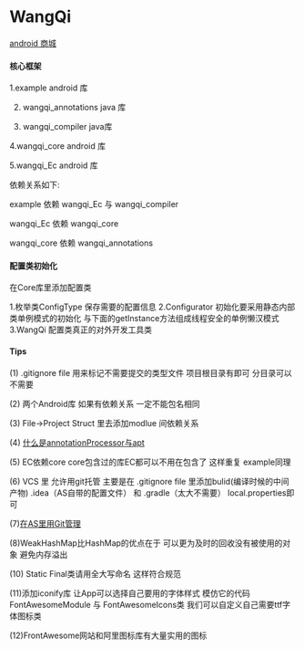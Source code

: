 # WangQi


[android 商城](https://github.com/Qinxianshen/WangQi-android)


#### 核心框架 

1.example android 库

2. wangqi_annotations java 库

3. wangqi_compiler java库

4.wangqi_core android 库

5.wangqi_Ec android 库


依赖关系如下:

example 依赖 wangqi_Ec 与 wangqi_compiler

wangqi_Ec 依赖 wangqi_core

wangqi_core 依赖 wangqi_annotations


#### 配置类初始化

在Core库里添加配置类

1.枚举类ConfigType 保存需要的配置信息
2.Configurator 初始化要采用静态内部类单例模式的初始化 与下面的getInstance方法组成线程安全的单例懒汉模式
3.WangQi 配置类真正的对外开发工具类




#### Tips

(1) .gitignore file 用来标记不需要提交的类型文件  项目根目录有即可 分目录可以不需要

(2) 两个Android库 如果有依赖关系 一定不能包名相同

(3) File->Project Struct 里去添加modlue 间依赖关系

(4) [什么是annotationProcessor与apt](https://blog.csdn.net/xx326664162/article/details/68490059)

(5) EC依赖core core包含过的库EC都可以不用在包含了  这样重复  example同理

(6) VCS 里 允许用git托管 主要是在 .gitignore file 里添加bulid(编译时候的中间产物) .idea（AS自带的配置文件） 和 .gradle（太大不需要） local.properties即可

(7)[在AS里用Git管理 ](https://www.jianshu.com/p/b67ed0ec496f)

(8)WeakHashMap比HashMap的优点在于 可以更为及时的回收没有被使用的对象 避免内存溢出

(10) Static Final类请用全大写命名 这样符合规范

(11)添加iconify库 让App可以选择自己要用的字体样式 模仿它的代码FontAwesomeModule 与 FontAwesomeIcons类 我们可以自定义自己需要ttf字体图标类

(12)FrontAwesome网站和阿里图标库有大量实用的图标

 


 



